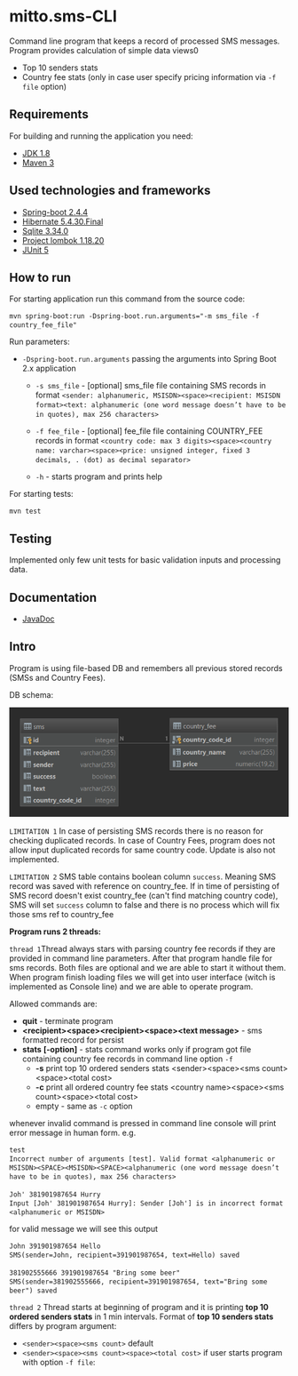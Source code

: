 # mitto.sms-CLI

Command line program that keeps a record of processed SMS messages.
Program provides calculation of simple data views0 
* Top 10 senders stats
* Country fee stats (only in case user specify pricing information via `-f file` option)

## Requirements

For building and running the application you need:

- [JDK 1.8](http://www.oracle.com/technetwork/java/javase/downloads/jdk8-downloads-2133151.html)
- [Maven 3](https://maven.apache.org)

## Used technologies and frameworks

- [Spring-boot 2.4.4](https://spring.io/projects/spring-boot)
- [Hibernate 5.4.30.Final](https://hibernate.org/)
- [Sqlite 3.34.0](https://www.sqlite.org/index.html)
- [Project lombok 1.18.20](https://projectlombok.org/)
- [JUnit 5](https://junit.org/junit5/)

## How to run

For starting application run this command from the source code:

```
mvn spring-boot:run -Dspring-boot.run.arguments="-m sms_file -f country_fee_file"
```

Run parameters:

* `-Dspring-boot.run.arguments` passing the arguments into Spring Boot 2.x application

    * `-s sms_file` - [optional] sms_file file containing SMS records in format `<sender: alphanumeric, MSISDN><space><recipient: MSISDN format><text: alphanumeric (one word message doesn’t have to be in quotes), max 256 characters>` 

    * `-f fee_file` - [optional] fee_file file containing COUNTRY_FEE records in format `<country code: max 3 digits><space><country name: varchar><space><price: unsigned integer, fixed 3 decimals, . (dot) as decimal separator>`

    * `-h` - starts program and prints help 


For starting tests:

```
mvn test
```

## Testing

Implemented only few unit tests for basic validation inputs and processing data. 


## Documentation 

- [JavaDoc](documents/java-doc/index.html)

## Intro

Program is using file-based DB and remembers all previous stored records (SMSs and Country Fees).  

DB schema:

![db_diagram](documents/images/db_diagram.png)

`LIMITATION 1`
In case of persisting SMS records there is no reason for checking duplicated records. In case of Country Fees,
program does not allow input duplicated records for same country code. Update is also not implemented. 

`LIMITATION 2`
SMS table contains boolean column `success`. Meaning SMS record was saved with reference on country_fee. If
in time of persisting of SMS record doesn't exist country_fee (can't find matching country code), SMS will set `success` 
column to false and there is no process which will fix those sms ref to country_fee


**Program runs 2 threads:**

`thread 1`Thread always stars with parsing country fee records if they are provided in command line parameters. After 
that program handle file for sms records. Both files are optional and we are able to start it without them. When program 
finish loading files we will get into user interface (witch is implemented as Console line) and we are able to 
operate program. 

Allowed commands are: 
* **quit** - terminate program 
* **\<recipient\>\<space\>\<recipient\>\<space\><text message\>** - sms formatted record for persist
* **stats** **\[-option\]** - stats command works only if program got file containing country fee records in command line option `-f`
    * **-s** print top 10 ordered senders stats \<sender\>\<space\>\<sms count\>\<space\>\<total cost\>
    * **-c** print all ordered country fee stats \<country name\>\<space\>\<sms count\>\<space\>\<total cost\>
    * empty - same as `-c` option
    
whenever invalid command is pressed in command line console will print error message in human form. e.g.
```
test
Incorrect number of arguments [test]. Valid format <alphanumeric or MSISDN><SPACE><MSISDN><SPACE><alphanumeric (one word message doesn’t have to be in quotes), max 256 characters>

Joh' 381901987654 Hurry
Input [Joh' 381901987654 Hurry]: Sender [Joh'] is in incorrect format <alphanumeric or MSISDN>
```

for valid message we will see this output
```
John 391901987654 Hello
SMS(sender=John, recipient=391901987654, text=Hello) saved

381902555666 391901987654 "Bring some beer"
SMS(sender=381902555666, recipient=391901987654, text="Bring some beer") saved
```

`thread 2`
Thread starts at beginning of program and it is printing **top 10 ordered senders stats** in 1 min intervals.
Format of **top 10 senders stats** differs by program argument:
* `<sender><space><sms count>` default 
* `<sender><space><sms count><space><total cost>` if user starts program with option `-f file`: 
  



